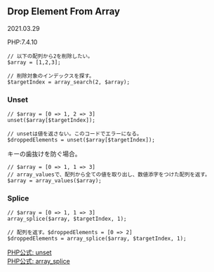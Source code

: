 ## Drop Element From Array
2021.03.29

PHP:7.4.10

```
// 以下の配列から2を削除したい。
$array = [1,2,3];

// 削除対象のインデックスを探す。
$targetIndex = array_search(2, $array);
```

### Unset
```
// $array = [0 => 1, 2 => 3]
unset($array[$targetIndex]);

// unsetは値を返さない。このコードでエラーになる。
$droppedElements = unset($array[$targetIndex]);
```
キーの歯抜けを防ぐ場合。
```
// $array = [0 => 1, 1 => 3]
// array_valuesで、配列から全ての値を取り出し、数値添字をつけた配列を返す。
$array = array_values($array);
```

### Splice
```
// $array = [0 => 1, 1 => 3]
array_splice($array, $targetIndex, 1);

// 配列を返す。$droppedElements = [0 => 2]
$droppedElements = array_splice($array, $targetIndex, 1);
```

[PHP公式: unset](https://www.php.net/manual/ja/function.unset.php)<br>
[PHP公式: array_splice](https://www.php.net/manual/ja/function.array-splice.php)
